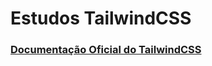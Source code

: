 # Estudos TailwindCSS


### [Documentação Oficial do TailwindCSS](https://tailwindcss.com/docs/installation/using-vite)

